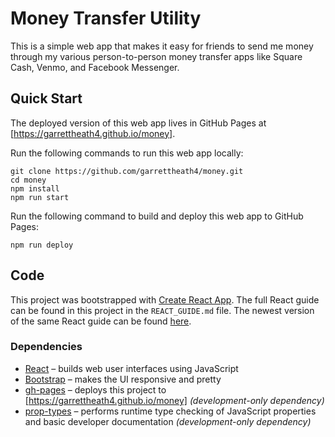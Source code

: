 Money Transfer Utility
======================

This is a simple web app that makes it easy for friends to send me money
through my various person-to-person money transfer apps like Square Cash,
Venmo, and Facebook Messenger.


Quick Start
-----------

The deployed version of this web app lives in GitHub Pages at
[https://garrettheath4.github.io/money].

Run the following commands to run this web app locally:

```
git clone https://github.com/garrettheath4/money.git
cd money
npm install
npm run start
```

Run the following command to build and deploy this web app to GitHub Pages:

```
npm run deploy
```


Code
----

This project was bootstrapped with [Create React App](https://github.com/facebookincubator/create-react-app).
The full React guide can be found in this project in the `REACT_GUIDE.md` file.
The newest version of the same React guide can be found [here](https://github.com/facebookincubator/create-react-app/blob/master/packages/react-scripts/template/README.md).


### Dependencies

* [React] – builds web user interfaces using JavaScript
* [Bootstrap] – makes the UI responsive and pretty
* [gh-pages] – deploys this project to [https://garrettheath4.github.io/money] _(development-only dependency)_
* [prop-types] – performs runtime type checking of JavaScript properties and basic developer documentation _(development-only dependency)_


<!-- Links -->
[React]: https://reactjs.org/
[Bootstrap]: https://getbootstrap.com/
[gh-pages]: https://github.com/cantidio/node-github-pages
[https://garrettheath4.github.io/money]: https://garrettheath4.github.io/money
[prop-types]: https://github.com/facebook/prop-types

